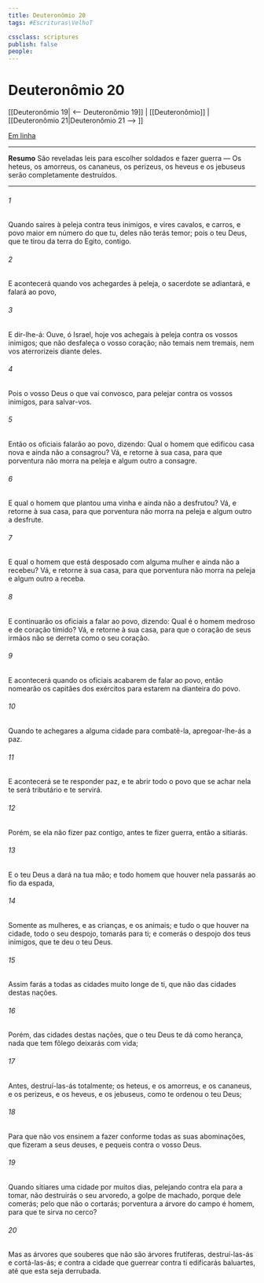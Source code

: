 ```yaml
---
title: Deuteronômio 20
tags: #Escrituras\VelhoT

cssclass: scriptures
publish: false
people:
---
```


# Deuteronômio 20
[[Deuteronômio 19| <-- Deuteronômio 19]] | [[Deuteronômio]] | [[Deuteronômio 21|Deuteronômio 21 --> ]]

[Em linha](https://churchofjesuschrist.org/study/scriptures/ot/deut/20?lang=por)

---
__Resumo__
São reveladas leis para escolher soldados e fazer guerra — Os heteus, os amorreus, os cananeus, os perizeus, os heveus e os jebuseus serão completamente destruídos.

---
###### 1 
Quando saires à peleja contra teus inimigos, e vires cavalos, e carros, e povo maior em número do que tu, deles não terás temor; pois o  teu Deus, que te tirou da terra do Egito,  contigo.

###### 2 
E acontecerá  quando vos achegardes à peleja, o sacerdote se adiantará, e falará ao povo,

###### 3 
E dir-lhe-á: Ouve, ó Israel, hoje vos achegais à peleja contra os vossos inimigos; que não desfaleça o vosso coração; não temais nem tremais, nem vos aterrorizeis diante deles.

###### 4 
Pois o  vosso Deus  o que vai convosco, para pelejar contra os vossos inimigos, para salvar-vos.

###### 5 
Então os oficiais falarão ao povo, dizendo: Qual  o homem que edificou casa nova e ainda não a consagrou? Vá, e retorne à sua casa, para que porventura não morra na peleja e algum outro a consagre.

###### 6 
E qual  o homem que plantou uma vinha e ainda não a desfrutou? Vá, e retorne à sua casa, para que porventura não morra na peleja e algum outro a desfrute.

###### 7 
E qual  o homem que está desposado com alguma mulher e ainda não a recebeu? Vá, e retorne à sua casa, para que porventura não morra na peleja e algum outro  a receba.

###### 8 
E continuarão os oficiais a falar ao povo, dizendo: Qual é o homem medroso e de coração tímido? Vá, e retorne à sua casa, para que o coração de seus irmãos não se derreta como o seu coração.

###### 9 
E acontecerá  quando os oficiais acabarem de falar ao povo, então nomearão os capitães dos exércitos para estarem na dianteira do povo.

###### 10 
Quando te achegares a alguma cidade para combatê-la, apregoar-lhe-ás a paz.

###### 11 
E acontecerá  se te responder  paz, e te abrir  todo o povo que se achar nela te será tributário e te servirá.

###### 12 
Porém, se ela não fizer paz contigo,  antes te fizer guerra, então a sitiarás.

###### 13 
E o  teu Deus a dará na tua mão; e todo homem que houver nela passarás ao fio da espada,

###### 14 
Somente as mulheres, e as crianças, e os animais; e tudo o que houver na cidade, todo o seu despojo, tomarás para ti; e comerás o despojo dos teus inimigos, que te deu o  teu Deus.

###### 15 
Assim farás a todas as cidades  muito longe de ti, que não  das cidades destas nações.

###### 16 
Porém, das cidades destas nações, que o  teu Deus te dá como herança, nada que tem fôlego deixarás com vida;

###### 17 
Antes, destruí-las-ás totalmente; os heteus, e os amorreus, e os cananeus, e os perizeus, e os heveus, e os jebuseus, como te ordenou o  teu Deus;

###### 18 
Para que não vos ensinem a fazer conforme todas as suas abominações, que fizeram a seus deuses, e pequeis contra o  vosso Deus.

###### 19 
Quando sitiares uma cidade por muitos dias, pelejando contra ela para a tomar, não destruirás o seu arvoredo, a golpe de machado, porque dele comerás; pelo que não o cortarás; porventura a árvore do campo é homem, para que te sirva no cerco?

###### 20 
Mas as árvores que souberes que não são árvores frutíferas, destruí-las-ás e cortá-las-ás; e contra a cidade que guerrear contra ti edificarás baluartes, até que esta seja derrubada.

